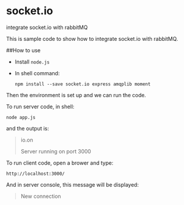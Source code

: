 # socket.io
integrate socket.io with rabbitMQ

This is sample code to show how to integrate socket.io with rabbitMQ.

##How to use

* Install `node.js`
* In shell command:

  `npm install --save socket.io express amqplib moment`

Then the environment is set up and we can run the code.

To run server code, in shell:

`node app.js`

and the output is:

> io.on
>
> Server running on port 3000

To run client code, open a brower and type:

`http://localhost:3000/`

And in server console, this message will be displayed:

>New connection
